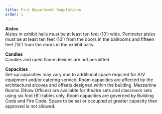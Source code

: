 ```yaml
---
title: Fire Department Regulations
order: 1
---
```


**Aisles**  
Aisles in exhibit halls must be at least ten feet (10’) wide. Perimeter aisles must be at least ten feet (10’) from the doors in the ballrooms and fifteen feet (15’) from the doors in the exhibit halls.	


**Candles**  
Candles and open flame devices are not permitted.

**Capacities**  
Set-up capacities may vary due to additional space required for A/V equipment and/or catering service. Room capacities are affected by the architectural alcoves and offsets designed within the building. Mezzanine Rooms (Show Offices) are available for theatre sets and classroom sets using six foot (6’) tables only. Room capacities are governed by Building Code and Fire Code. Space to be set or occupied at greater capacity than approved is not allowed.
